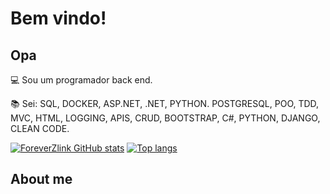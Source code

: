 # Bem vindo!

 

## Opa

 

:computer: Sou um programador back end.


:books: Sei: SQL, DOCKER, ASP.NET, .NET, PYTHON. POSTGRESQL, POO, TDD, MVC, HTML, LOGGING, APIS, CRUD, BOOTSTRAP, C#, PYTHON, DJANGO, CLEAN CODE.




[![ForeverZlink GitHub stats](https://github-readme-stats.vercel.app/api?username=ForeverZlink)](https://github.com/ForeverZlink/github-readme-stats)
[![Top langs](https://github-readme-stats.vercel.app/api/top-langs/?username=ForeverZlink&layout=compact)](https://github.com/ForeverZlink/github-readme-stats)
## About me




